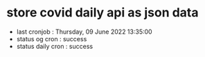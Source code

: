 # store covid daily api as json data

- last cronjob : Thursday, 09 June 2022 13:35:00
- status og cron : success
- status daily cron : success
      
      